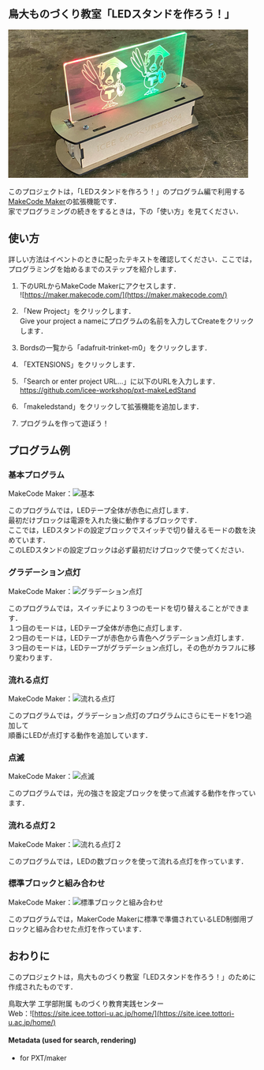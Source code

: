 
## 鳥大ものづくり教室「LEDスタンドを作ろう！」

![](./icon.png)

このプロジェクトは，「LEDスタンドを作ろう！」のプログラム編で利用する[MakeCode Maker](https://maker.makecode.com/)の拡張機能です．  
家でプログラミングの続きをするときは，下の「使い方」を見てください．  

## 使い方

詳しい方法はイベントのときに配ったテキストを確認してください．ここでは，プログラミングを始めるまでのステップを紹介します．  

1. 下のURLからMakeCode Makerにアクセスします．  
    ![https://maker.makecode.com/](https://maker.makecode.com/)  
  
2. 「New Project」をクリックします．  
    Give your project a nameにプログラムの名前を入力してCreateをクリックします．  
  
3. Bordsの一覧から「adafruit-trinket-m0」をクリックします．  
  
4. 「EXTENSIONS」をクリックします．  
  
5. 「Search or enter project URL...」に以下のURLを入力します．  
    https://github.com/icee-workshop/pxt-makeLedStand  
  
6. 「makeledstand」をクリックして拡張機能を追加します．  
  
7. プログラムを作って遊ぼう！  

## プログラム例

### 基本プログラム

MakeCode Maker：![基本](https://makecode.com/_KPJVvLfytgkb)  
  
このプログラムでは，LEDテープ全体が赤色に点灯します．  
最初だけブロックは電源を入れた後に動作するブロックです．  
ここでは，LEDスタンドの設定ブロックでスイッチで切り替えるモードの数を決めています．  
このLEDスタンドの設定ブロックは必ず最初だけブロックで使ってください．  

### グラデーション点灯

MakeCode Maker：![グラデーション点灯](https://makecode.com/_JvpU360zDW4s)  
  
このプログラムでは，スイッチにより３つのモードを切り替えることができます．  
１つ目のモードは，LEDテープ全体が赤色に点灯します．  
２つ目のモードは，LEDテープが赤色から青色へグラデーション点灯します．  
３つ目のモードは，LEDテープがグラデーション点灯し，その色がカラフルに移り変わります．  

### 流れる点灯

MakeCode Maker：![流れる点灯](https://makecode.com/_047Mp59jE6h7)  
  
このプログラムでは，グラデーション点灯のプログラムにさらにモードを1つ追加して  
順番にLEDが点灯する動作を追加しています．  

### 点滅

MakeCode Maker：![点滅](https://makecode.com/_C36cWoWthfA2)  
  
このプログラムでは，光の強さを設定ブロックを使って点滅する動作を作っています．  

### 流れる点灯２

MakeCode Maker：![流れる点灯２](https://makecode.com/_i9Y8MXFsa5pK)  
  
このプログラムでは，LEDの数ブロックを使って流れる点灯を作っています．  

### 標準ブロックと組み合わせ

MakeCode Maker：![標準ブロックと組み合わせ](https://makecode.com/_0KCWV6VFuP8x)  

このプログラムでは，MakerCode Makerに標準で準備されているLED制御用ブロックと組み合わせた点灯を作っています．  

## おわりに

このプロジェクトは，鳥大ものづくり教室「LEDスタンドを作ろう！」のために作成されたものです．  
  
鳥取大学 工学部附属 ものづくり教育実践センター  
Web：![https://site.icee.tottori-u.ac.jp/home/](https://site.icee.tottori-u.ac.jp/home/)  

#### Metadata (used for search, rendering)

* for PXT/maker
<script src="https://makecode.com/gh-pages-embed.js"></script><script>makeCodeRender("{{ site.makecode.home_url }}", "{{ site.github.owner_name }}/{{ site.github.repository_name }}");</script>
